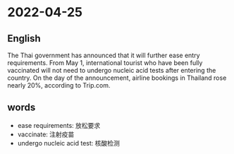 # 2022-04-25

## English
The Thai government has announced that it will further ease entry requirements.
From May 1, international tourist who have been fully vaccinated will not need to 
undergo nucleic acid tests after entering the country.
On the day of the announcement, airline bookings in Thailand rose nearly 20%, according to Trip.com.

## words
* ease requirements: 放松要求
* vaccinate: 注射疫苗
* undergo nucleic acid test: 核酸检测